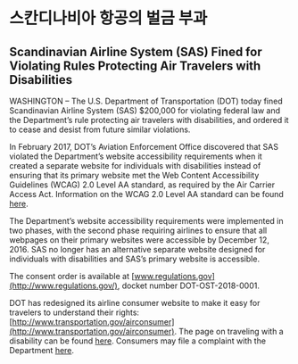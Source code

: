 # 스칸디나비아 항공의 벌금 부과

## Scandinavian Airline System \(SAS\) Fined for Violating Rules Protecting Air Travelers with Disabilities <a id="page-title"></a>

WASHINGTON – The U.S. Department of Transportation \(DOT\) today fined Scandinavian Airline System \(SAS\) $200,000 for violating federal law and the Department’s rule protecting air travelers with disabilities, and ordered it to cease and desist from future similar violations. 

In February 2017, DOT’s Aviation Enforcement Office discovered that SAS violated the Department’s website accessibility requirements when it created a separate website for individuals with disabilities instead of ensuring that its primary website met the Web Content Accessibility Guidelines \(WCAG\) 2.0 Level AA standard, as required by the Air Carrier Access Act.  Information on the WCAG 2.0 Level AA standard can be found [here](https://www.w3.org/WAI/standards-guidelines/wcag/).

The Department’s website accessibility requirements were implemented in two phases, with the second phase requiring airlines to ensure that all webpages on their primary websites were accessible by December 12, 2016.  SAS no longer has an alternative separate website designed for individuals with disabilities and SAS’s primary website is accessible. 

The consent order is available at [www.regulations.gov](http://www.regulations.gov/), docket number DOT-OST-2018-0001.

DOT has redesigned its airline consumer website to make it easy for travelers to understand their rights: [http://www.transportation.gov/airconsumer](http://www.transportation.gov/airconsumer).  The page on traveling with a disability can be found [here](https://www.transportation.gov/individuals/aviation-consumer-protection/traveling-disability).  Consumers may file a complaint with the Department [here](https://www.transportation.gov/airconsumer/file-consumer-complaint).


